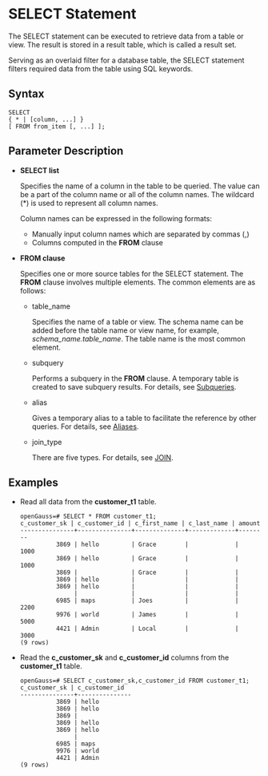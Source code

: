 # SELECT Statement<a name="EN-US_TOPIC_0000001255141779"></a>

The SELECT statement can be executed to retrieve data from a table or view. The result is stored in a result table, which is called a result set.

Serving as an overlaid filter for a database table, the SELECT statement filters required data from the table using SQL keywords.

## Syntax<a name="en-us_topic_0000001224664065_section1318010144817"></a>

```
SELECT 
{ * | [column, ...] }
[ FROM from_item [, ...] ];
```

## Parameter Description<a name="en-us_topic_0000001224664065_section10349175314912"></a>

-   **SELECT list**

    Specifies the name of a column in the table to be queried. The value can be a part of the column name or all of the column names. The wildcard \(\*\) is used to represent all column names.

    Column names can be expressed in the following formats:

    -   Manually input column names which are separated by commas \(,\)
    -   Columns computed in the  **FROM**  clause

-   **FROM clause**

    Specifies one or more source tables for the SELECT statement. The  **FROM**  clause involves multiple elements. The common elements are as follows:

    -   table\_name

        Specifies the name of a table or view. The schema name can be added before the table name or view name, for example,  _schema\_name.table\_name_. The table name is the most common element.

    -   subquery

        Performs a subquery in the  **FROM**  clause. A temporary table is created to save subquery results. For details, see  [Subqueries](subqueries.md).

    -   alias

        Gives a temporary alias to a table to facilitate the reference by other queries. For details, see  [Aliases](aliases.md).

    -   join\_type

        There are five types. For details, see  [JOIN](join.md).



## Examples<a name="section1477911223411"></a>

-   Read all data from the  **customer\_t1**  table.

    ```
    openGauss=# SELECT * FROM customer_t1;
    c_customer_sk | c_customer_id | c_first_name | c_last_name | amount
    ---------------+---------------+--------------+-------------+--------
              3869 | hello         | Grace        |             |   1000
              3869 | hello         | Grace        |             |   1000
              3869 |               | Grace        |             |
              3869 | hello         |              |             |
              3869 | hello         |              |             |
                   |               |              |             |
              6985 | maps          | Joes         |             |   2200
              9976 | world         | James        |             |   5000
              4421 | Admin         | Local        |             |   3000
    (9 rows)
    ```

-   Read the  **c\_customer\_sk**  and  **c\_customer\_id**  columns from the  **customer\_t1**  table.

    ```
    openGauss=# SELECT c_customer_sk,c_customer_id FROM customer_t1;
    c_customer_sk | c_customer_id
    ---------------+---------------
              3869 | hello
              3869 | hello
              3869 |
              3869 | hello
              3869 | hello
                   |
              6985 | maps
              9976 | world
              4421 | Admin
    (9 rows)
    ```


